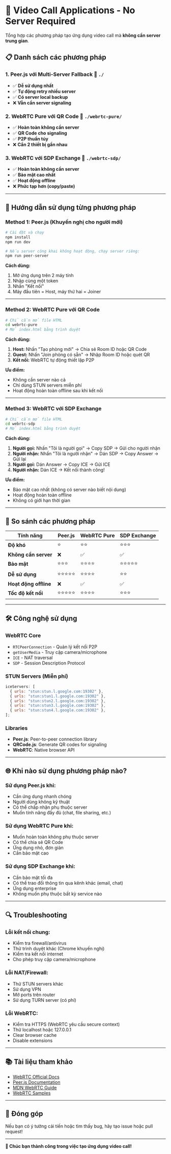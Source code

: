 # 🎥 Video Call Applications - No Server Required

Tổng hợp các phương pháp tạo ứng dụng video call mà **không cần server trung gian**.

## 📋 Danh sách các phương pháp

### 1. **Peer.js với Multi-Server Fallback** 📁 `./`

- ✅ **Dễ sử dụng nhất**
- ✅ **Tự động retry nhiều server**
- ✅ **Có server local backup**
- ❌ **Vẫn cần server signaling**

### 2. **WebRTC Pure với QR Code** 📁 `./webrtc-pure/`

- ✅ **Hoàn toàn không cần server**
- ✅ **QR Code cho signaling**
- ✅ **P2P thuần túy**
- ❌ **Cần 2 thiết bị gần nhau**

### 3. **WebRTC với SDP Exchange** 📁 `./webrtc-sdp/`

- ✅ **Hoàn toàn không cần server**
- ✅ **Bảo mật cao nhất**
- ✅ **Hoạt động offline**
- ❌ **Phức tạp hơn (copy/paste)**

---

## 🚀 Hướng dẫn sử dụng từng phương pháp

### **Method 1: Peer.js (Khuyến nghị cho người mới)**

```bash
# Cài đặt và chạy
npm install
npm run dev

# Nếu server công khai không hoạt động, chạy server riêng:
npm run peer-server
```

**Cách dùng:**

1. Mở ứng dụng trên 2 máy tính
2. Nhập cùng một token
3. Nhấn "Kết nối"
4. Máy đầu tiên = Host, máy thứ hai = Joiner

---

### **Method 2: WebRTC Pure với QR Code**

```bash
# Chỉ cần mở file HTML
cd webrtc-pure
# Mở index.html bằng trình duyệt
```

**Cách dùng:**

1. **Host:** Nhấn "Tạo phòng mới" → Chia sẻ Room ID hoặc QR Code
2. **Guest:** Nhấn "Join phòng có sẵn" → Nhập Room ID hoặc quét QR
3. **Kết nối:** WebRTC tự động thiết lập P2P

**Ưu điểm:**

- Không cần server nào cả
- Chỉ dùng STUN servers miễn phí
- Hoạt động hoàn toàn offline sau khi kết nối

---

### **Method 3: WebRTC với SDP Exchange**

```bash
# Chỉ cần mở file HTML
cd webrtc-sdp
# Mở index.html bằng trình duyệt
```

**Cách dùng:**

1. **Người gọi:** Nhấn "Tôi là người gọi" → Copy SDP → Gửi cho người nhận
2. **Người nhận:** Nhấn "Tôi là người nhận" → Dán SDP → Copy Answer → Gửi lại
3. **Người gọi:** Dán Answer → Copy ICE → Gửi ICE
4. **Người nhận:** Dán ICE → Kết nối thành công!

**Ưu điểm:**

- Bảo mật cao nhất (không có server nào biết nội dung)
- Hoạt động hoàn toàn offline
- Không có giới hạn thời gian

---

## 🔧 So sánh các phương pháp

| Tính năng             | Peer.js    | WebRTC Pure | SDP Exchange |
| --------------------- | ---------- | ----------- | ------------ |
| **Độ khó**            | ⭐         | ⭐⭐        | ⭐⭐⭐       |
| **Không cần server**  | ❌         | ✅          | ✅           |
| **Bảo mật**           | ⭐⭐⭐     | ⭐⭐⭐⭐    | ⭐⭐⭐⭐⭐   |
| **Dễ sử dụng**        | ⭐⭐⭐⭐⭐ | ⭐⭐⭐⭐    | ⭐⭐         |
| **Hoạt động offline** | ❌         | ✅          | ✅           |
| **Tốc độ kết nối**    | ⭐⭐⭐⭐⭐ | ⭐⭐⭐⭐    | ⭐⭐⭐       |

---

## 🛠️ Công nghệ sử dụng

### **WebRTC Core**

- `RTCPeerConnection` - Quản lý kết nối P2P
- `getUserMedia` - Truy cập camera/microphone
- `ICE` - NAT traversal
- `SDP` - Session Description Protocol

### **STUN Servers (Miễn phí)**

```javascript
iceServers: [
  { urls: "stun:stun.l.google.com:19302" },
  { urls: "stun:stun1.l.google.com:19302" },
  { urls: "stun:stun2.l.google.com:19302" },
  { urls: "stun:stun3.l.google.com:19302" },
  { urls: "stun:stun4.l.google.com:19302" },
];
```

### **Libraries**

- **Peer.js**: Peer-to-peer connection library
- **QRCode.js**: Generate QR codes for signaling
- **WebRTC**: Native browser API

---

## 🌐 Khi nào sử dụng phương pháp nào?

### **Sử dụng Peer.js khi:**

- Cần ứng dụng nhanh chóng
- Người dùng không kỹ thuật
- Có thể chấp nhận phụ thuộc server
- Muốn tính năng đầy đủ (chat, file sharing, etc.)

### **Sử dụng WebRTC Pure khi:**

- Muốn hoàn toàn không phụ thuộc server
- Có thể chia sẻ QR Code
- Ứng dụng nhỏ, đơn giản
- Cần bảo mật cao

### **Sử dụng SDP Exchange khi:**

- Cần bảo mật tối đa
- Có thể trao đổi thông tin qua kênh khác (email, chat)
- Ứng dụng enterprise
- Không muốn phụ thuộc bất kỳ service nào

---

## 🔍 Troubleshooting

### **Lỗi kết nối chung:**

- Kiểm tra firewall/antivirus
- Thử trình duyệt khác (Chrome khuyến nghị)
- Kiểm tra kết nối internet
- Cho phép truy cập camera/microphone

### **Lỗi NAT/Firewall:**

- Thử STUN servers khác
- Sử dụng VPN
- Mở ports trên router
- Sử dụng TURN server (có phí)

### **Lỗi WebRTC:**

- Kiểm tra HTTPS (WebRTC yêu cầu secure context)
- Thử localhost hoặc 127.0.0.1
- Clear browser cache
- Disable extensions

---

## 📚 Tài liệu tham khảo

- [WebRTC Official Docs](https://webrtc.org/)
- [Peer.js Documentation](https://peerjs.com/docs/)
- [MDN WebRTC Guide](https://developer.mozilla.org/en-US/docs/Web/API/WebRTC_API)
- [WebRTC Samples](https://webrtc.github.io/samples/)

---

## 🤝 Đóng góp

Nếu bạn có ý tưởng cải tiến hoặc tìm thấy bug, hãy tạo issue hoặc pull request!

---

**🎉 Chúc bạn thành công trong việc tạo ứng dụng video call!**
